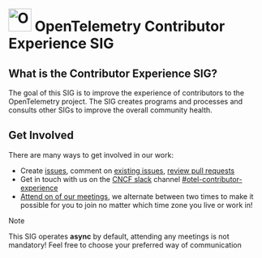 # <img src="https://opentelemetry.io/img/logos/opentelemetry-logo-nav.png" alt="OpenTelemetry Icon" width="45" height=""> OpenTelemetry Contributor Experience SIG

## What is the Contributor Experience SIG?

The goal of this SIG is to improve the experience of contributors to the OpenTelemetry project. 
The SIG creates programs and processes and consults other SIGs to improve the overall community health. 

## Get Involved

There are many ways to get involved in our work:

- Create [issues]([github.com/open-telemetry/sig-contributor-experience/issues/](https://github.com/open-telemetry/sig-contributor-experience/issues/new)), comment on [existing issues](github.com/open-telemetry/sig-contributor-experience/issues/), [review pull requests](https://github.com/open-telemetry/sig-contributor-experience/pulls)
- Get in touch with us on the [CNCF slack](https://slack.cncf.io/) channel [#otel-contributor-experience](https://cloud-native.slack.com/archives/C06TMJ2R0SK)
- [Attend on of our meetings](https://docs.google.com/document/d/1CTQI0p3QF8JP8reV8z_ggcs8KE5YVPpQGvAQknw4qP0/edit#heading=h.x3xl5syz15zx), we alternate between two times to make it possible for you to join no matter which time zone you live or work in! 

> [!NOTE]
> This SIG operates **async** by default, attending any meetings is not mandatory! Feel free to choose your preferred way of communication
